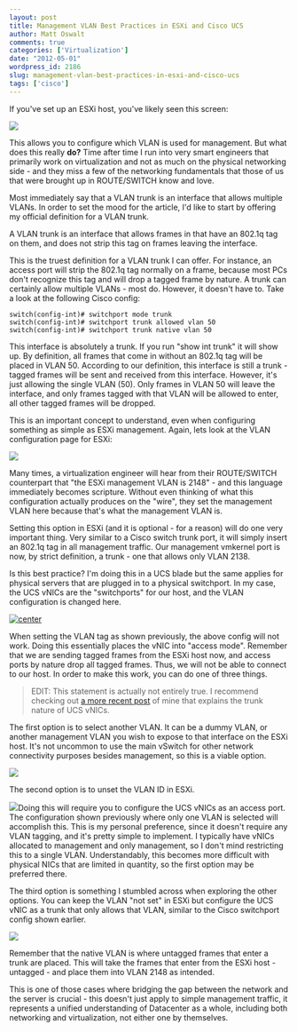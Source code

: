 ```yaml
---
layout: post
title: Management VLAN Best Practices in ESXi and Cisco UCS
author: Matt Oswalt
comments: true
categories: ['Virtualization']
date: "2012-05-01"
wordpress_id: 2186
slug: management-vlan-best-practices-in-esxi-and-cisco-ucs
tags: ['cisco']
---
```



If you've set up an ESXi host, you've likely seen this screen:

[![](/assets/2012/05/screen1.png)](/assets/2012/05/screen1.png)

This allows you to configure which VLAN is used for management. But what does this really **do?** Time after time I run into very smart engineers that primarily work on virtualization and not as much on the physical networking side - and they miss a few of the networking fundamentals that those of us that were brought up in ROUTE/SWITCH know and love.

Most immediately say that a VLAN trunk is an interface that allows multiple VLANs. In order to set the mood for the article, I'd like to start by offering my official definition for a VLAN trunk.

A VLAN trunk is an interface that allows frames in that have an 802.1q tag on them, and does not strip this tag on frames leaving the interface.

This is the truest definition for a VLAN trunk I can offer. For instance, an access port will strip the 802.1q tag normally on a frame, because most PCs don't recognize this tag and will drop a tagged frame by nature. A trunk can certainly allow multiple VLANs - most do. However, it doesn't have to. Take a look at the following Cisco config:
    
    switch(config-int)# switchport mode trunk
    switch(config-int)# switchport trunk allowed vlan 50
    switch(config-int)# switchport trunk native vlan 50

This interface is absolutely a trunk. If you run "show int trunk" it will show up. By definition, all frames that come in without an 802.1q tag will be placed in VLAN 50. According to our definition, this interface is still a trunk - tagged frames will be sent and received from this interface. However, it's just allowing the single VLAN (50). Only frames in VLAN 50 will leave the interface, and only frames tagged with that VLAN will be allowed to enter, all other tagged frames will be dropped.

This is an important concept to understand, even when configuring something as simple as ESXi management. Again, lets look at the VLAN configuration page for ESXi:

[![](/assets/2012/05/screen1.png)](/assets/2012/05/screen1.png)

Many times, a virtualization engineer will hear from their ROUTE/SWITCH counterpart that "the ESXi management VLAN is 2148" - and this language immediately becomes scripture. Without even thinking of what this configuration actually produces on the "wire", they set the management VLAN here because that's what the management VLAN is.

Setting this option in ESXi (and it is optional - for a reason) will do one very important thing. Very similar to a Cisco switch trunk port, it will simply insert an 802.1q tag in all management traffic. Our management vmkernel port is now, by strict definition, a trunk - one that allows only VLAN 2138.

Is this best practice? I'm doing this in a UCS blade but the same applies for physical servers that are plugged in to a physical switchport. In my case, the UCS vNICs are the "switchports" for our host, and the VLAN configuration is changed here.

[![center](/assets/2012/05/screen5n.png)](/assets/2012/05/screen5n.png)

When setting the VLAN tag as shown previously, the above config will not work. Doing this essentially places the vNIC into "access mode". Remember that we are sending tagged frames from the ESXi host now, and access ports by nature drop all tagged frames. Thus, we will not be able to connect to our host. In order to make this work, you can do one of three things.

> EDIT: This statement is actually not entirely true. I recommend checking out [a more recent post](https://oswalt.dev/2013/07/cisco-ucs-vnic-switchport-mode/) of mine that explains the trunk nature of UCS vNICs.

The first option is to select another VLAN. It can be a dummy VLAN, or another management VLAN you wish to expose to that interface on the ESXi host. It's not uncommon to use the main vSwitch for other network connectivity purposes besides management, so this is a viable option.

[![](/assets/2012/05/screen3.png)](/assets/2012/05/screen3.png)

The second option is to unset the VLAN ID in ESXi.

[![](/assets/2012/05/screen2.png)](/assets/2012/05/screen2.png)Doing this will require you to configure the UCS vNICs as an access port. The configuration shown previously where only one VLAN is selected will accomplish this. This is my personal preference, since it doesn't require any VLAN tagging, and it's pretty simple to implement. I typically have vNICs allocated to management and only management, so I don't mind restricting this to a single VLAN. Understandably, this becomes more difficult with physical NICs that are limited in quantity, so the first option may be preferred there.

The third option is something I stumbled across when exploring the other options. You can keep the VLAN "not set" in ESXi but configure the UCS vNIC as a trunk that only allows that VLAN, similar to the Cisco switchport config shown earlier.

[![](/assets/2012/05/screen4.png)](/assets/2012/05/screen4.png)

Remember that the native VLAN is where untagged frames that enter a trunk are placed. This will take the frames that enter from the ESXi host - untagged - and place them into VLAN 2148 as intended.

This is one of those cases where bridging the gap between the network and the server is crucial - this doesn't just apply to simple management traffic, it represents a unified understanding of Datacenter as a whole, including both networking and virtualization, not either one by themselves.
